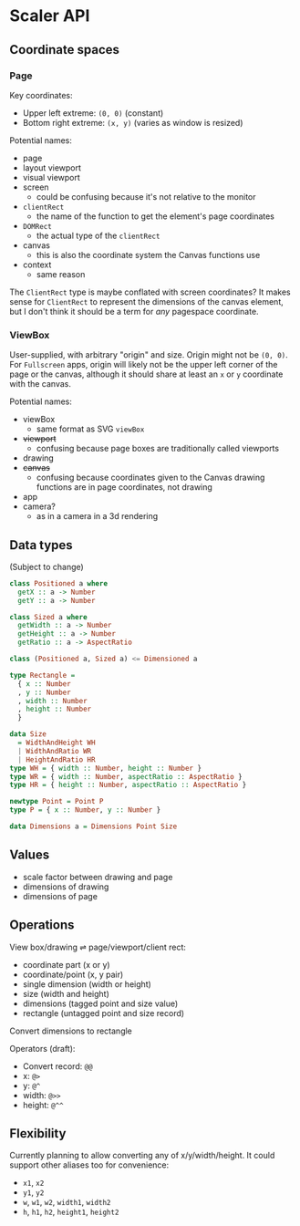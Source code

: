 # Scaler API

## Coordinate spaces

### Page

Key coordinates:

- Upper left extreme: `(0, 0)` (constant)
- Bottom right extreme: `(x, y)` (varies as window is resized)

Potential names:

- page
- layout viewport
- visual viewport
- screen
  - could be confusing because it's not relative to the monitor
- `clientRect`
  - the name of the function to get the element's page coordinates
- `DOMRect`
  - the actual type of the `clientRect`
- canvas
  - this is also the coordinate system the Canvas functions use
- context
  - same reason

The `ClientRect` type is maybe conflated with screen coordinates? It makes sense for `ClientRect` to represent the dimensions of the canvas element, but I don't think it should be a term for *any* pagespace coordinate.

### ViewBox

User-supplied, with arbitrary "origin" and size. Origin might not be `(0, 0)`. For `Fullscreen` apps, origin will likely not be the upper left corner of the page or the canvas, although it should share at least an `x` or `y` coordinate with the canvas.

Potential names:

- viewBox
  - same format as SVG `viewBox`
- ~~viewport~~
  - confusing because page boxes are traditionally called viewports
- drawing
- ~~canvas~~
  - confusing because coordinates given to the Canvas drawing functions are in page coordinates, not drawing
- app
- camera?
  - as in a camera in a 3d rendering

## Data types

(Subject to change)

```purescript
class Positioned a where
  getX :: a -> Number
  getY :: a -> Number

class Sized a where
  getWidth :: a -> Number
  getHeight :: a -> Number
  getRatio :: a -> AspectRatio

class (Positioned a, Sized a) <= Dimensioned a

type Rectangle =
  { x :: Number
  , y :: Number
  , width :: Number
  , height :: Number
  }

data Size
  = WidthAndHeight WH
  | WidthAndRatio WR
  | HeightAndRatio HR
type WH = { width :: Number, height :: Number }
type WR = { width :: Number, aspectRatio :: AspectRatio }
type HR = { height :: Number, aspectRatio :: AspectRatio }

newtype Point = Point P
type P = { x :: Number, y :: Number }

data Dimensions a = Dimensions Point Size
```

## Values

- scale factor between drawing and page
- dimensions of drawing
- dimensions of page

## Operations

View box/drawing ⇌ page/viewport/client rect:

- coordinate part (x or y)
- coordinate/point (x, y pair)
- single dimension (width or height)
- size (width and height)
- dimensions (tagged point and size value)
- rectangle (untagged point and size record)

Convert dimensions to rectangle

Operators (draft):

- Convert record: `@@`
- x: `@>`
- y: `@^`
- width: `@>>`
- height: `@^^`

## Flexibility

Currently planning to allow converting any of x/y/width/height. It could support other aliases too for convenience:

- `x1`, `x2`
- `y1`, `y2`
- `w`, `w1`, `w2`, `width1`, `width2`
- `h`, `h1`, `h2`, `height1`, `height2`
